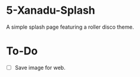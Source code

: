 # 5-Xanadu-Splash
A simple splash page featuring a roller disco theme.

# To-Do

- [ ] Save image for web.
